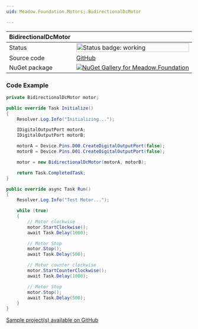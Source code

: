```yaml
---
uid: Meadow.Foundation.Motors;.BidirectionalDcMotor

---
```


| BidirectionalDcMotor | |
|--------|--------|
| Status | <img src="https://img.shields.io/badge/Working-brightgreen" style="width: auto; height: -webkit-fill-available;" alt="Status badge: working" /> |
| Source code | [GitHub](https://github.com/WildernessLabs/Meadow.Foundation/tree/main/Source/Meadow.Foundation.Core/Motors) |
| NuGet package | <a href="https://www.nuget.org/packages/Meadow.Foundation/" target="_blank"><img src="https://img.shields.io/nuget/v/Meadow.Foundation.svg?label=Meadow.Foundation" alt="NuGet Gallery for Meadow.Foundation" /></a> |

### Code Example

```csharp
private BidirectionalDcMotor motor;

public override Task Initialize()
{
    Resolver.Log.Info("Initializing...");

    IDigitalOutputPort motorA;
    IDigitalOutputPort motorB;

    motorA = Device.Pins.D00.CreateDigitalOutputPort(false);
    motorB = Device.Pins.D01.CreateDigitalOutputPort(false);

    motor = new BidirectionalDcMotor(motorA, motorB);

    return Task.CompletedTask;
}

public override async Task Run()
{
    Resolver.Log.Info("Test Motor...");

    while (true)
    {
        // Motor clockwise
        motor.StartClockwise();
        await Task.Delay(1000);

        // Motor Stop
        motor.Stop();
        await Task.Delay(500);

        // Motor counter clockwise
        motor.StartCounterClockwise();
        await Task.Delay(1000);

        // Motor Stop
        motor.Stop();
        await Task.Delay(500);
    }
}

```

[Sample project(s) available on GitHub](https://github.com/WildernessLabs/Meadow.Foundation/tree/main/Source/Meadow.Foundation.Core.Samples/Motor.BidirectionalDcMotor_Sample)

